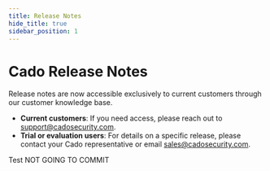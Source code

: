 ```yaml
---
title: Release Notes
hide_title: true
sidebar_position: 1
---
```


# Cado Release Notes

Release notes are now accessible exclusively to current customers through our customer knowledge base.

- **Current customers**: If you need access, please reach out to support@cadosecurity.com.
- **Trial or evaluation users**: For details on a specific release, please contact your Cado representative or email sales@cadosecurity.com.

Test NOT GOING TO COMMIT 